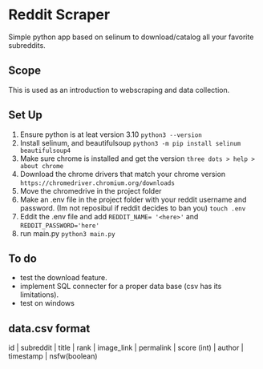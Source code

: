 # Reddit Scraper
Simple python app based on selinum to download/catalog all your favorite subreddits.


## Scope 
This is used as an introduction to webscraping and data collection.


## Set Up
1. Ensure python is at leat version 3.10 ```python3 --version```
2. Install selinum, and beautifulsoup ```python3 -m pip install selinum beautifulsoup4 ```
3. Make sure chrome is installed and get the version ```three dots > help > about chrome ```
4. Download the chrome drivers that match your chrome version ```https://chromedriver.chromium.org/downloads```
5. Move the chromedrive in the project folder
6. Make an .env file in the project folder with your reddit username and password. (Im not reposibul if reddit decides to ban you) ```touch .env```
7. Eddit the .env file and add ```REDDIT_NAME= '<here>'``` and ```REDDIT_PASSWORD='here'```
9. run main.py ```python3 main.py```

## To do 
* test the download feature.
* implement SQL connecter for a proper data base (csv has its limitations).
* test on windows 


## data.csv format
id | subreddit | title | rank | image_link | permalink | score (int) | author | timestamp | nsfw(boolean)
















